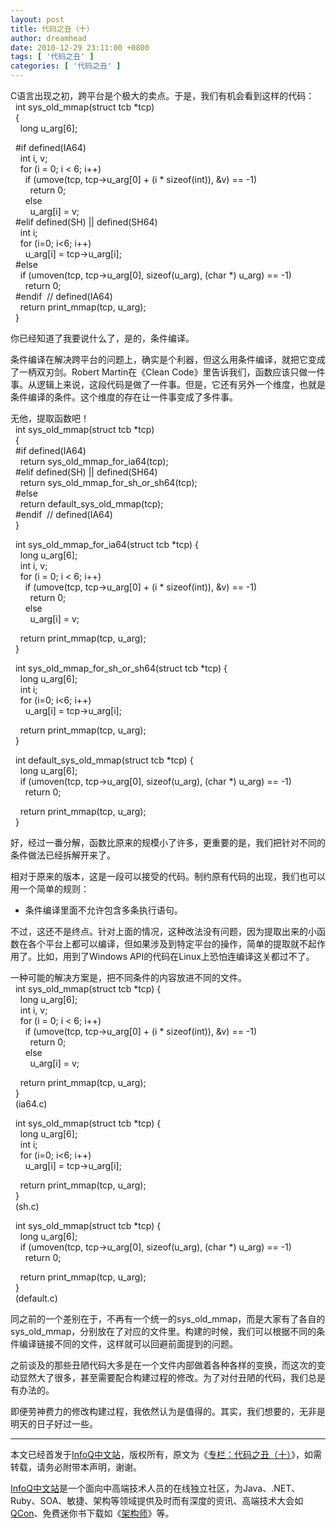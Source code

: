 ```yaml
---
layout: post
title: 代码之丑（十）
author: dreamhead
date: 2010-12-29 23:11:00 +0800
tags: [ '代码之丑' ]
categories: [ '代码之丑' ]
---
```


C语言出现之初，跨平台是个极大的卖点。于是，我们有机会看到这样的代码：  
&nbsp; int sys\_old\_mmap(struct tcb \*tcp)  
&nbsp; {  
&nbsp;&nbsp;&nbsp; long u\_arg[6];  
  
&nbsp; #if defined(IA64)  
&nbsp;&nbsp;&nbsp; int i, v;  
&nbsp;&nbsp;&nbsp; for (i = 0; i \< 6; i++)  
&nbsp;&nbsp;&nbsp;&nbsp;&nbsp; if (umove(tcp, tcp-\>u\_arg[0] + (i \* sizeof(int)), &v) == -1)  
&nbsp;&nbsp;&nbsp;&nbsp;&nbsp;&nbsp;&nbsp; return 0;  
&nbsp;&nbsp;&nbsp;&nbsp;&nbsp; else  
&nbsp;&nbsp;&nbsp;&nbsp;&nbsp;&nbsp;&nbsp; u\_arg[i] = v;  
&nbsp; #elif defined(SH) || defined(SH64)  
&nbsp;&nbsp;&nbsp; int i;  
&nbsp;&nbsp;&nbsp; for (i=0; i\<6; i++)  
&nbsp;&nbsp;&nbsp;&nbsp;&nbsp; u\_arg[i] = tcp-\>u\_arg[i];  
&nbsp; #else  
&nbsp;&nbsp;&nbsp; if (umoven(tcp, tcp-\>u\_arg[0], sizeof(u\_arg), (char \*) u\_arg) == -1)  
&nbsp;&nbsp;&nbsp;&nbsp;&nbsp; return 0;  
&nbsp; #endif&nbsp; // defined(IA64)  
&nbsp;&nbsp;&nbsp; return print\_mmap(tcp, u\_arg);  
&nbsp; }  
  
你已经知道了我要说什么了，是的，条件编译。  
  
条件编译在解决跨平台的问题上，确实是个利器，但这么用条件编译，就把它变成了一柄双刃剑。Robert Martin在《Clean Code》里告诉我们，函数应该只做一件事。从逻辑上来说，这段代码是做了一件事。但是，它还有另外一个维度，也就是条件编译的条件。这个维度的存在让一件事变成了多件事。  
  
无他，提取函数吧！  
&nbsp; int sys\_old\_mmap(struct tcb \*tcp)  
&nbsp; {  
&nbsp; #if defined(IA64)  
&nbsp;&nbsp;&nbsp; return sys\_old\_mmap\_for\_ia64(tcp);  
&nbsp; #elif defined(SH) || defined(SH64)  
&nbsp;&nbsp;&nbsp; return sys\_old\_mmap\_for\_sh\_or\_sh64(tcp);  
&nbsp; #else  
&nbsp;&nbsp;&nbsp; return default\_sys\_old\_mmap(tcp);  
&nbsp; #endif&nbsp; // defined(IA64)  
&nbsp; }  
  
&nbsp; int sys\_old\_mmap\_for\_ia64(struct tcb \*tcp) {  
&nbsp;&nbsp;&nbsp; long u\_arg[6];  
&nbsp;&nbsp;&nbsp; int i, v;  
&nbsp;&nbsp;&nbsp; for (i = 0; i \< 6; i++)  
&nbsp;&nbsp;&nbsp;&nbsp;&nbsp; if (umove(tcp, tcp-\>u\_arg[0] + (i \* sizeof(int)), &v) == -1)  
&nbsp;&nbsp;&nbsp;&nbsp;&nbsp;&nbsp;&nbsp; return 0;  
&nbsp;&nbsp;&nbsp;&nbsp;&nbsp; else  
&nbsp;&nbsp;&nbsp;&nbsp;&nbsp;&nbsp;&nbsp; u\_arg[i] = v;  
  
&nbsp;&nbsp;&nbsp; return print\_mmap(tcp, u\_arg);  
&nbsp; }  
  
&nbsp; int sys\_old\_mmap\_for\_sh\_or\_sh64(struct tcb \*tcp) {  
&nbsp;&nbsp;&nbsp; long u\_arg[6];  
&nbsp;&nbsp;&nbsp; int i;  
&nbsp;&nbsp;&nbsp; for (i=0; i\<6; i++)  
&nbsp;&nbsp;&nbsp;&nbsp;&nbsp; u\_arg[i] = tcp-\>u\_arg[i];  
  
&nbsp;&nbsp;&nbsp; return print\_mmap(tcp, u\_arg);  
&nbsp; }  
  
&nbsp; int default\_sys\_old\_mmap(struct tcb \*tcp) {  
&nbsp;&nbsp;&nbsp; long u\_arg[6];  
&nbsp;&nbsp;&nbsp; if (umoven(tcp, tcp-\>u\_arg[0], sizeof(u\_arg), (char \*) u\_arg) == -1)  
&nbsp;&nbsp;&nbsp;&nbsp;&nbsp; return 0;  
  
&nbsp;&nbsp;&nbsp; return print\_mmap(tcp, u\_arg);  
&nbsp; }  
  
好，经过一番分解，函数比原来的规模小了许多，更重要的是，我们把针对不同的条件做法已经拆解开来了。  
  
相对于原来的版本，这是一段可以接受的代码。制约原有代码的出现，我们也可以用一个简单的规则：

- 条件编译里面不允许包含多条执行语句。

不过，这还不是终点。针对上面的情况，这种改法没有问题，因为提取出来的小函数在各个平台上都可以编译，但如果涉及到特定平台的操作，简单的提取就不起作用了。比如，用到了Windows API的代码在Linux上恐怕连编译这关都过不了。  
  
一种可能的解决方案是，把不同条件的内容放进不同的文件。  
&nbsp; int sys\_old\_mmap(struct tcb \*tcp) {  
&nbsp;&nbsp;&nbsp; long u\_arg[6];  
&nbsp;&nbsp;&nbsp; int i, v;  
&nbsp;&nbsp;&nbsp; for (i = 0; i \< 6; i++)  
&nbsp;&nbsp;&nbsp;&nbsp;&nbsp; if (umove(tcp, tcp-\>u\_arg[0] + (i \* sizeof(int)), &v) == -1)  
&nbsp;&nbsp;&nbsp;&nbsp;&nbsp;&nbsp;&nbsp; return 0;  
&nbsp;&nbsp;&nbsp;&nbsp;&nbsp; else  
&nbsp;&nbsp;&nbsp;&nbsp;&nbsp;&nbsp;&nbsp; u\_arg[i] = v;  
  
&nbsp;&nbsp;&nbsp; return print\_mmap(tcp, u\_arg);  
&nbsp; }  
&nbsp; (ia64.c)  
  
&nbsp; int sys\_old\_mmap(struct tcb \*tcp) {  
&nbsp;&nbsp;&nbsp; long u\_arg[6];  
&nbsp;&nbsp;&nbsp; int i;  
&nbsp;&nbsp;&nbsp; for (i=0; i\<6; i++)  
&nbsp;&nbsp;&nbsp;&nbsp;&nbsp; u\_arg[i] = tcp-\>u\_arg[i];  
  
&nbsp;&nbsp;&nbsp; return print\_mmap(tcp, u\_arg);  
&nbsp; }  
&nbsp; (sh.c)  
  
&nbsp; int sys\_old\_mmap(struct tcb \*tcp) {  
&nbsp;&nbsp;&nbsp; long u\_arg[6];  
&nbsp;&nbsp;&nbsp; if (umoven(tcp, tcp-\>u\_arg[0], sizeof(u\_arg), (char \*) u\_arg) == -1)  
&nbsp;&nbsp;&nbsp;&nbsp;&nbsp; return 0;  
  
&nbsp;&nbsp;&nbsp; return print\_mmap(tcp, u\_arg);  
&nbsp; }  
&nbsp; (default.c)  
  
同之前的一个差别在于，不再有一个统一的sys\_old\_mmap，而是大家有了各自的sys\_old\_mmap，分别放在了对应的文件里。构建的时候，我们可以根据不同的条件编译链接不同的文件，这样就可以回避前面提到的问题。  
  
之前谈及的那些丑陋代码大多是在一个文件内部做着各种各样的变换，而这次的变动显然大了很多，甚至需要配合构建过程的修改。为了对付丑陋的代码，我们总是有办法的。

即便劳神费力的修改构建过程，我依然认为是值得的。其实，我们想要的，无非是明天的日子好过一些。

* * *

本文已经首发于[InfoQ中文站](http://www.infoq.com/cn)，版权所有，原文为《[专栏：代码之丑（十）](http://www.infoq.com/cn/news/2010/12/ugly-code-10)》，如需转载，请务必附带本声明，谢谢。

[InfoQ中文站](http://www.infoq.com/cn)是一个面向中高端技术人员的在线独立社区，为Java、.NET、Ruby、SOA、敏捷、架构等领域提供及时而有深度的资讯、高端技术大会如[QCon](http://www.qconbeijing.com/)、免费迷你书下载如《[架构师](http://www.infoq.com/cn/architect)》等。


